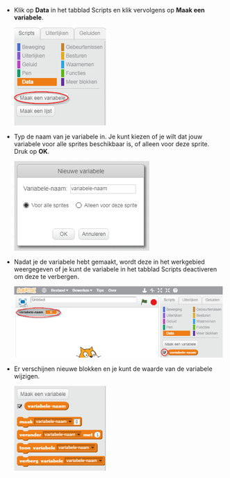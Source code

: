 + Klik op **Data** in het tabblad Scripts en klik vervolgens op **Maak een variabele**.
    
    ![Data blocks](images/data-blocks.png)

+ Typ de naam van je variabele in. Je kunt kiezen of je wilt dat jouw variabele voor alle sprites beschikbaar is, of alleen voor deze sprite. Druk op **OK**.
    
    ![Create variable](images/create-variable.png)

+ Nadat je de variabele hebt gemaakt, wordt deze in het werkgebied weergegeven of je kunt de variabele in het tabblad Scripts deactiveren om deze te verbergen.
    
    ![Variable blocks](images/variable-show.png)

+ Er verschijnen nieuwe blokken en je kunt de waarde van de variabele wijzigen.
    
    ![Variable blocks](images/variable-blocks.png)